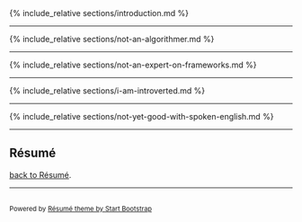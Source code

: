 <div class="container-fluid p-0">

<section class="resume-section" id="intro">
    {% include_relative sections/introduction.md %}
</section>

<hr class="m-0" /> 
<section class="resume-section" id="not-an-algorithmer">
    {% include_relative sections/not-an-algorithmer.md %}
</section>

<hr class="m-0" /> 
<section class="resume-section" id="not-an-expert-on-frameworks">
    {% include_relative sections/not-an-expert-on-frameworks.md %}
</section>

<hr class="m-0" /> 
<section class="resume-section" id="i-am-introverted">
    {% include_relative sections/i-am-introverted.md %}
</section>

<hr class="m-0" /> 
<section class="resume-section" id="not-yet-good-with-spoken-english">
    {% include_relative sections/not-yet-good-with-spoken-english.md %}
</section>

<hr class="m-0" />
<section class="resume-section" id="back-to-resume" style="min-height: 0px;">
    <div class="resume-section-content col-md-9">
        <h2 class="mb-5">Résumé</h2>
        <p><a href="/resume"><i class="fas fa-arrow-circle-left"></i> back to Résumé</a>.</p>
        <p class="mb-0"></p>
    </div>
</section>
<!-- Footer -->
<hr class="m-0" />
<section class="resume-section" style="min-height: 0px; padding-top: 1rem; padding-bottom: 1rem;">
    <div class="resume-section-content col-md-9">            
        <span class="text-muted">
            <small>Powered by <a href="https://startbootstrap.com/themes/resume/">Résumé theme by Start Bootstrap</a></small>
        </span>
    </div>
</section>

</div>